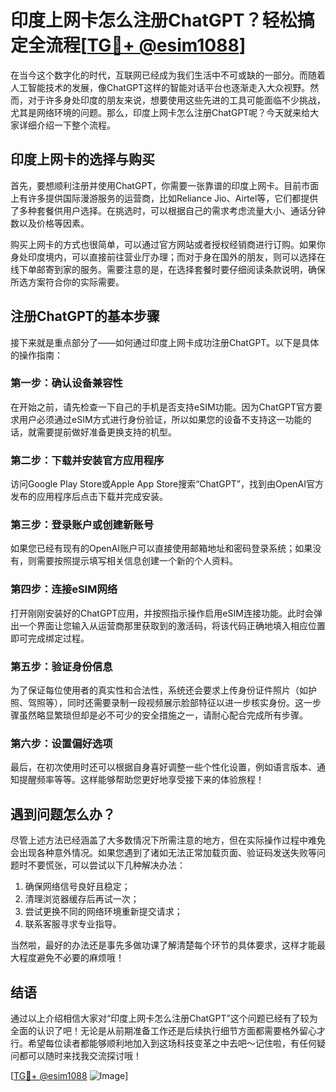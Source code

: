 # 印度上网卡怎么注册ChatGPT？轻松搞定全流程[[TG💪+ @esim1088](https://t.me/s/esim1088)]

在当今这个数字化的时代，互联网已经成为我们生活中不可或缺的一部分。而随着人工智能技术的发展，像ChatGPT这样的智能对话平台也逐渐走入大众视野。然而，对于许多身处印度的朋友来说，想要使用这些先进的工具可能面临不少挑战，尤其是网络环境的问题。那么，印度上网卡怎么注册ChatGPT呢？今天就来给大家详细介绍一下整个流程。

## 印度上网卡的选择与购买

首先，要想顺利注册并使用ChatGPT，你需要一张靠谱的印度上网卡。目前市面上有许多提供国际漫游服务的运营商，比如Reliance Jio、Airtel等，它们都提供了多种套餐供用户选择。在挑选时，可以根据自己的需求考虑流量大小、通话分钟数以及价格等因素。

购买上网卡的方式也很简单，可以通过官方网站或者授权经销商进行订购。如果你身处印度境内，可以直接前往营业厅办理；而对于身在国外的朋友，则可以选择在线下单邮寄到家的服务。需要注意的是，在选择套餐时要仔细阅读条款说明，确保所选方案符合你的实际需要。

## 注册ChatGPT的基本步骤

接下来就是重点部分了——如何通过印度上网卡成功注册ChatGPT。以下是具体的操作指南：

### 第一步：确认设备兼容性

在开始之前，请先检查一下自己的手机是否支持eSIM功能。因为ChatGPT官方要求用户必须通过eSIM方式进行身份验证，所以如果您的设备不支持这一功能的话，就需要提前做好准备更换支持的机型。

### 第二步：下载并安装官方应用程序

访问Google Play Store或Apple App Store搜索“ChatGPT”，找到由OpenAI官方发布的应用程序后点击下载并完成安装。

### 第三步：登录账户或创建新账号

如果您已经有现有的OpenAI账户可以直接使用邮箱地址和密码登录系统；如果没有，则需要按照提示填写相关信息创建一个新的个人资料。

### 第四步：连接eSIM网络

打开刚刚安装好的ChatGPT应用，并按照指示操作启用eSIM连接功能。此时会弹出一个界面让您输入从运营商那里获取到的激活码，将该代码正确地填入相应位置即可完成绑定过程。

### 第五步：验证身份信息

为了保证每位使用者的真实性和合法性，系统还会要求上传身份证件照片（如护照、驾照等），同时还需要录制一段视频展示脸部特征以进一步核实身份。这一步骤虽然略显繁琐但却是必不可少的安全措施之一，请耐心配合完成所有步骤。

### 第六步：设置偏好选项

最后，在初次使用时还可以根据自身喜好调整一些个性化设置，例如语言版本、通知提醒频率等等。这样能够帮助您更好地享受接下来的体验旅程！

## 遇到问题怎么办？

尽管上述方法已经涵盖了大多数情况下所需注意的地方，但在实际操作过程中难免会出现各种意外情况。如果您遇到了诸如无法正常加载页面、验证码发送失败等问题时不要慌张，可以尝试以下几种解决办法：

1. 确保网络信号良好且稳定；
2. 清理浏览器缓存后再试一次；
3. 尝试更换不同的网络环境重新提交请求；
4. 联系客服寻求专业指导。

当然啦，最好的办法还是事先多做功课了解清楚每个环节的具体要求，这样才能最大程度避免不必要的麻烦哦！

## 结语

通过以上介绍相信大家对“印度上网卡怎么注册ChatGPT”这个问题已经有了较为全面的认识了吧！无论是从前期准备工作还是后续执行细节方面都需要格外留心才行。希望每位读者都能够顺利地加入到这场科技变革之中去吧～记住啦，有任何疑问都可以随时来找我交流探讨哦！

[[TG💪+ @esim1088](https://t.me/s/esim1088) ![Image](https://i.postimg.cc/4NQfJmqS/Snipaste-2025-05-13-00-14-12.png)]